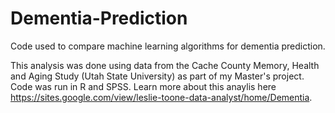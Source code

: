 # Dementia-Prediction
Code used to compare machine learning algorithms for dementia prediction.

This analysis was done using data from the Cache County Memory, Health and Aging Study (Utah State University) as part of my Master's project. Code was run in R and SPSS.
Learn more about this anaylis here https://sites.google.com/view/leslie-toone-data-analyst/home/Dementia.
